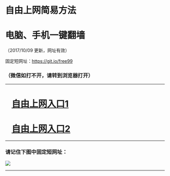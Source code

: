 ﻿# 自由上网简易方法

# 电脑、手机一键翻墙

（2017/10/09 更新，网址有效）

固定短网址：https://git.io/free99

### （微信如打不开，请转到浏览器打开）


***





# &nbsp;&nbsp; <a href="http://ft540714710.fwq-tz-1001.info/fwqtz01.html?t=10090019238 " target="_blank">自由上网入口1</a>
# &nbsp;&nbsp; <a href="http://ft163586729.fwq-tz-1002.info/fwqtz02.html?t=100900123581 " target="_blank">自由上网入口2</a>
***

### 请记住下图中固定短网址：

<img src="https://s3-us-west-2.amazonaws.com/fwq-1001/yjfq-20170905okok.png" /> 


***

